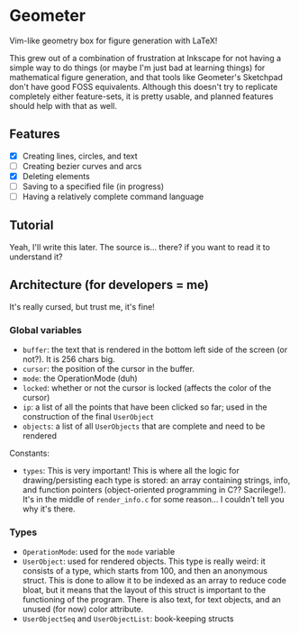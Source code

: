 # Geometer

Vim-like geometry box for figure generation with LaTeX!

This grew out of a combination of frustration at Inkscape for not having a simple way to
do things (or maybe I'm just bad at learning things) for mathematical figure generation,
and that tools like Geometer's Sketchpad don't have good FOSS equivalents. Although
this doesn't try to replicate completely either feature-sets, it is pretty usable,
and planned features should help with that as well.

## Features

- [x] Creating lines, circles, and text
- [ ] Creating bezier curves and arcs
- [x] Deleting elements
- [ ] Saving to a specified file (in progress)
- [ ] Having a relatively complete command language

## Tutorial

Yeah, I'll write this later. The source is... there? if you want to read it
to understand it?

## Architecture (for developers = me)

It's really cursed, but trust me, it's fine!

### Global variables

- `buffer`: the text that is rendered in the bottom left side of the screen (or not?). It is 256 chars big.
- `cursor`: the position of the cursor in the buffer.
- `mode`: the OperationMode (duh)
- `locked`: whether or not the cursor is locked (affects the color of the cursor)
- `ip`: a list of all the points that have been clicked so far; used in the construction of the final `UserObject`
- `objects`: a list of all `UserObjects` that are complete and need to be rendered

Constants:
- `types`: This is very important! This is where all the logic for drawing/persisting each type is stored: an array
    containing strings, info, and function pointers (object-oriented programming in C?? Sacrilege!). It's in the
    middle of `render_info.c` for some reason... I couldn't tell you why it's there.

### Types

- `OperationMode`: used for the `mode` variable
- `UserObject`: used for rendered objects. This type is really weird: it consists of a type, which starts from 100, and
    then an anonymous struct. This is done to allow it to be indexed as an array to reduce code bloat, but it means that
    the layout of this struct is important to the functioning of the program. There is also text, for text objects,
    and an unused (for now) color attribute.
- `UserObjectSeq` and `UserObjectList`: book-keeping structs
